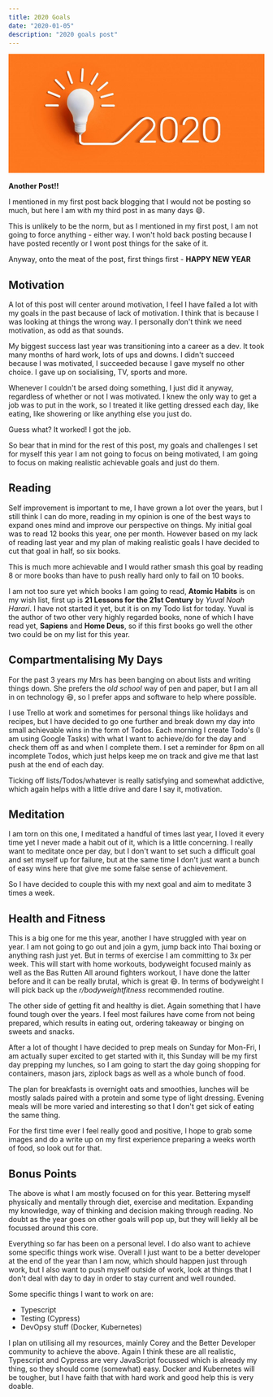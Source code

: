 ```yaml
---
title: 2020 Goals
date: "2020-01-05"
description: "2020 goals post"
---
```


![Happy New Year](./newyear.jpg)

**Another Post!!**

I mentioned in my first post back blogging that I would not be posting so much, but here I am with my third post in as many days 😄.

This is unlikely to be the norm, but as I mentioned in my first post, I am not going to force anything - either way. I won't hold back posting because I have posted recently or I wont post things for the sake of it.

Anyway, onto the meat of the post, first things first - **HAPPY NEW YEAR**

## Motivation

A lot of this post will center around motivation, I feel I have failed a lot with my goals in the past because of lack of motivation. I think that is because I was looking at things the wrong way. I personally don't think we need motivation, as odd as that sounds.

My biggest success last year was transitioning into a career as a dev. It took many months of hard work, lots of ups and downs. I didn't succeed because I was motivated, I succeeded because I gave myself no other choice. I gave up on socialising, TV, sports and more.

Whenever I couldn't be arsed doing something, I just did it anyway, regardless of whether or not I was motivated. I knew the only way to get a job was to put in the work, so I treated it like getting dressed each day, like eating, like showering or like anything else you just do.

Guess what? It worked! I got the job.

So bear that in mind for the rest of this post, my goals and challenges I set for myself this year I am not going to focus on being motivated, I am going to focus on making realistic achievable goals and just do them.

## Reading

Self improvement is important to me, I have grown a lot over the years, but I still think I can do more, reading in my opinion is one of the best ways to expand ones mind and improve our perspective on things. My initial goal was to read 12 books this year, one per month. However based on my lack of reading last year and my plan of making realistic goals I have decided to cut that goal in half, so six books.

This is much more achievable and I would rather smash this goal by reading 8 or more books than have to push really hard only to fail on 10 books.

I am not too sure yet which books I am going to read, **Atomic Habits** is on my wish list, first up is **21 Lessons for the 21st Century** by _Yuval Noah Harari_. I have not started it yet, but it is on my Todo list for today. Yuval is the author of two other very highly regarded books, none of which I have read yet, **Sapiens** and **Home Deus**, so if this first books go well the other two could be on my list for this year.

## Compartmentalising My Days

For the past 3 years my Mrs has been banging on about lists and writing things down. She prefers the _old school_ way of pen and paper, but I am all in on technology 😆, so I prefer apps and software to help where possible.

I use Trello at work and sometimes for personal things like holidays and recipes, but I have decided to go one further and break down my day into small achievable wins in the form of Todos. Each morning I create Todo's (I am using Google Tasks) with what I want to achieve/do for the day and check them off as and when I complete them. I set a reminder for 8pm on all incomplete Todos, which just helps keep me on track and give me that last push at the end of each day.

Ticking off lists/Todos/whatever is really satisfying and somewhat addictive, which again helps with a little drive and dare I say it, motivation.

## Meditation

I am torn on this one, I meditated a handful of times last year, I loved it every time yet I never made a habit out of it, which is a little concerning. I really want to meditate once per day, but I don't want to set such a difficult goal and set myself up for failure, but at the same time I don't just want a bunch of easy wins here that give me some false sense of achievement.

So I have decided to couple this with my next goal and aim to meditate 3 times a week.

## Health and Fitness

This is a big one for me this year, another I have struggled with year on year. I am not going to go out and join a gym, jump back into Thai boxing or anything rash just yet. But in terms of exercise I am committing to 3x per week. This will start with home workouts, bodyweight focused mainly as well as the Bas Rutten All around fighters workout, I have done the latter before and it can be really brutal, which is great 😄. In terms of bodyweight I will pick back up the _r/bodyweightfitness_ recommended routine.

The other side of getting fit and healthy is diet. Again something that I have found tough over the years. I feel most failures have come from not being prepared, which results in eating out, ordering takeaway or binging on sweets and snacks.

After a lot of thought I have decided to prep meals on Sunday for Mon-Fri, I am actually super excited to get started with it, this Sunday will be my first day prepping my lunches, so I am going to start the day going shopping for containers, mason jars, ziplock bags as well as a whole bunch of food.

The plan for breakfasts is overnight oats and smoothies, lunches will be mostly salads paired with a protein and some type of light dressing. Evening meals will be more varied and interesting so that I don't get sick of eating the same thing.

For the first time ever I feel really good and positive, I hope to grab some images and do a write up on my first experience preparing a weeks worth of food, so look out for that.

## Bonus Points

The above is what I am mostly focused on for this year. Bettering myself physically and mentally through diet, exercise and meditation. Expanding my knowledge, way of thinking and decision making through reading. No doubt as the year goes on other goals will pop up, but they will liekly all be focussed around this core.

Everything so far has been on a personal level. I do also want to achieve some specific things work wise. Overall I just want to be a better developer at the end of the year than I am now, which should happen just through work, but I also want to push myself outside of work, look at things that I don't deal with day to day in order to stay current and well rounded.

Some specific things I want to work on are:

- Typescript
- Testing (Cypress)
- DevOpsy stuff (Docker, Kubernetes)

I plan on utilising all my resources, mainly Corey and the Better Developer community to achieve the above. Again I think these are all realistic, Typescript and Cypress are very JavaScript focussed which is already my thing, so they should come (somewhat) easy. Docker and Kubernetes will be tougher, but I have faith that with hard work and good help this is very doable.
